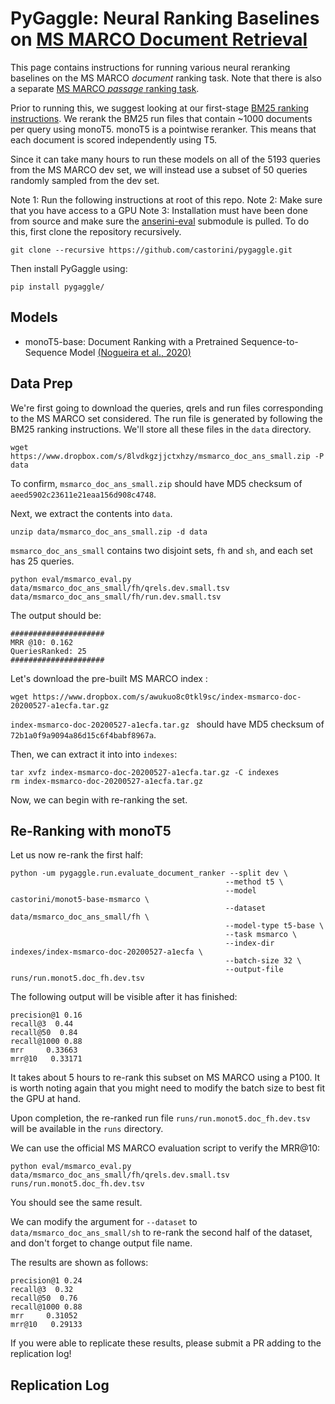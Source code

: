 # PyGaggle: Neural Ranking Baselines on [MS MARCO Document Retrieval](https://github.com/microsoft/TREC-2019-Deep-Learning)

This page contains instructions for running various neural reranking baselines on the MS MARCO *document* ranking task. 
Note that there is also a separate [MS MARCO *passage* ranking task](https://github.com/castorini/pygaggle/blob/master/docs/experiments-msmarco-passage.md).

Prior to running this, we suggest looking at our first-stage [BM25 ranking instructions](https://github.com/castorini/anserini/blob/master/docs/experiments-msmarco-doc.md).
We rerank the BM25 run files that contain ~1000 documents per query using monoT5.
monoT5 is a pointwise reranker. This means that each document is scored independently using T5.

Since it can take many hours to run these models on all of the 5193 queries from the MS MARCO dev set, we will instead use a subset of 50 queries randomly sampled from the dev set. 

Note 1: Run the following instructions at root of this repo.
Note 2: Make sure that you have access to a GPU
Note 3: Installation must have been done from source and make sure the [anserini-eval](https://github.com/castorini/anserini-eval) submodule is pulled. 
To do this, first clone the repository recursively.

```
git clone --recursive https://github.com/castorini/pygaggle.git
```

Then install PyGaggle using:

```
pip install pygaggle/
```

## Models

+ monoT5-base: Document Ranking with a Pretrained Sequence-to-Sequence Model [(Nogueira et al., 2020)](https://arxiv.org/pdf/2003.06713.pdf)

## Data Prep

We're first going to download the queries, qrels and run files corresponding to the MS MARCO set considered. The run file is generated by following the BM25 ranking instructions. We'll store all these files in the `data` directory.

```
wget https://www.dropbox.com/s/8lvdkgzjjctxhzy/msmarco_doc_ans_small.zip -P data
```

To confirm, `msmarco_doc_ans_small.zip` should have MD5 checksum of `aeed5902c23611e21eaa156d908c4748`.

Next, we extract the contents into `data`. 

```
unzip data/msmarco_doc_ans_small.zip -d data
```

`msmarco_doc_ans_small` contains two disjoint sets, `fh` and `sh`, and each set has 25 queries.

```
python eval/msmarco_eval.py data/msmarco_doc_ans_small/fh/qrels.dev.small.tsv data/msmarco_doc_ans_small/fh/run.dev.small.tsv
```

The output should be:

```
#####################
MRR @10: 0.162
QueriesRanked: 25
#####################
```

Let's download the pre-built MS MARCO index :

```
wget https://www.dropbox.com/s/awukuo8c0tkl9sc/index-msmarco-doc-20200527-a1ecfa.tar.gz
```

`index-msmarco-doc-20200527-a1ecfa.tar.gz ` should have MD5 checksum of `72b1a0f9a9094a86d15c6f4babf8967a`.

Then, we can extract it into into `indexes`:

```
tar xvfz index-msmarco-doc-20200527-a1ecfa.tar.gz -C indexes
rm index-msmarco-doc-20200527-a1ecfa.tar.gz
```

Now, we can begin with re-ranking the set.

## Re-Ranking with monoT5

Let us now re-rank the first half:

```
python -um pygaggle.run.evaluate_document_ranker --split dev \
                                                --method t5 \
                                                --model castorini/monot5-base-msmarco \
                                                --dataset data/msmarco_doc_ans_small/fh \
                                                --model-type t5-base \
                                                --task msmarco \
                                                --index-dir indexes/index-msmarco-doc-20200527-a1ecfa \
                                                --batch-size 32 \
                                                --output-file runs/run.monot5.doc_fh.dev.tsv
```

The following output will be visible after it has finished:

```
precision@1 0.16
recall@3  0.44
recall@50  0.84
recall@1000 0.88
mrr     0.33663
mrr@10   0.33171
```

It takes about 5 hours to re-rank this subset on MS MARCO using a P100. 
It is worth noting again that you might need to modify the batch size to best fit the GPU at hand.

Upon completion, the re-ranked run file `runs/run.monot5.doc_fh.dev.tsv` will be available in the `runs` directory.

We can use the official MS MARCO evaluation script to verify the MRR@10:

```
python eval/msmarco_eval.py data/msmarco_doc_ans_small/fh/qrels.dev.small.tsv runs/run.monot5.doc_fh.dev.tsv
```

You should see the same result.

We can modify the argument for `--dataset` to `data/msmarco_doc_ans_small/sh` to re-rank the second half of the dataset, and don't forget to change output file name.

The results are shown as follows:

```
precision@1 0.24
recall@3  0.32
recall@50  0.76
recall@1000 0.88
mrr     0.31052
mrr@10   0.29133
```




If you were able to replicate these results, please submit a PR adding to the replication log!


## Replication Log
